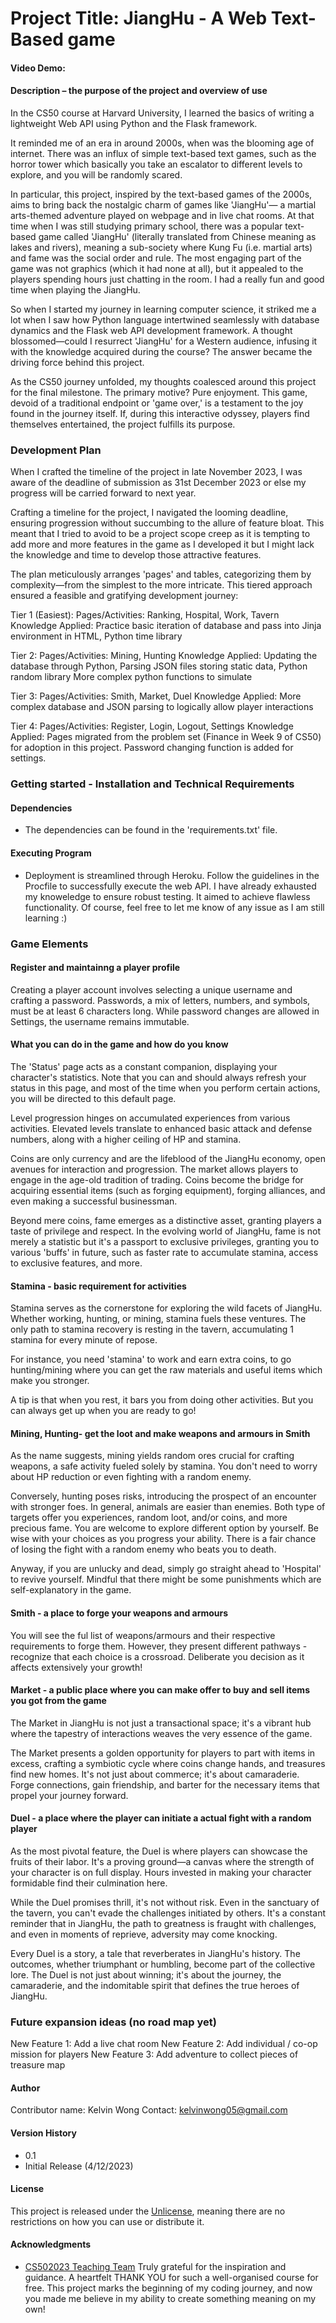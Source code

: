 # Project Title: JiangHu - A Web Text-Based game
#### Video Demo:  <URL HERE>

#### Description – the purpose of the project and overview of use
In the CS50 course at Harvard University, I learned the basics of writing a lightweight Web API using Python and the Flask framework. 

It reminded me of an era in around 2000s, when was the blooming age of internet. There was an influx of simple text-based text games, such as the horror tower which basically you take an escalator to different levels to explore, and you will be randomly scared.

In particular, this project, inspired by the text-based games of the 2000s, aims to bring back the nostalgic charm of games like 'JiangHu'— a martial arts-themed adventure played on webpage and in live chat rooms. At that time when I was still studying primary school, there was a popular text-based game called 'JiangHu' (literally translated from Chinese meaning as lakes and rivers), meaning a sub-society where Kung Fu (i.e. martial arts) and fame was the social order and rule. The most engaging part of the game was not graphics (which it had none at all), but it appealed to the players spending hours just chatting in the room. I had a really fun and good time when playing the JiangHu.

So when I started my journey in learning computer science, it striked me a lot when I saw how Python language intertwined seamlessly with database dynamics and the Flask web API development framework. A thought blossomed—could I resurrect 'JiangHu' for a Western audience, infusing it with the knowledge acquired during the course? The answer became the driving force behind this project.

As the CS50 journey unfolded, my thoughts coalesced around this project for the final milestone. The primary motive? Pure enjoyment. This game, devoid of a traditional endpoint or 'game over,' is a testament to the joy found in the journey itself. If, during this interactive odyssey, players find themselves entertained, the project fulfills its purpose.

### Development Plan
When I crafted the timeline of the project in late November 2023, I was aware of the deadline of submission as 31st December 2023 or else my progress will be carried forward to next year. 

Crafting a timeline for the project, I navigated the looming deadline, ensuring progression without succumbing to the allure of feature bloat. This meant that I tried to avoid to be a project scope creep as it is tempting to add more and more features in the game as I developed it but I might lack the knowledge and time to develop those attractive features.

The plan meticulously arranges 'pages' and tables, categorizing them by complexity—from the simplest to the more intricate. This tiered approach ensured a feasible and gratifying development journey:

Tier 1 (Easiest): 
Pages/Activities: Ranking, Hospital, Work, Tavern 
Knowledge Applied: Practice basic iteration of database and pass into Jinja environment in HTML, Python time library  

Tier 2: 
Pages/Activities: Mining, Hunting
Knowledge Applied: Updating the database through Python, Parsing JSON files storing static data, Python random library
More complex python functions to simulate

Tier 3: 
Pages/Activities: Smith, Market, Duel
Knowledge Applied: More complex database and JSON parsing to logically allow player interactions

Tier 4: 
Pages/Activities: Register, Login, Logout, Settings
Knowledge Applied: Pages migrated from the problem set (Finance in Week 9 of CS50) for adoption in this project. 
Password changing function is added for settings.

### Getting started - Installation and Technical Requirements 
#### Dependencies
* The dependencies can be found in the 'requirements.txt' file.

#### Executing Program
* Deployment is streamlined through Heroku. Follow the guidelines in the Procfile to successfully execute the web API. I have already exhausted my knoweledge to ensure robust testing. It aimed to achieve flawless functionality.
Of course, feel free to let me know of any issue as I am still learning :)

### Game Elements
#### Register and maintainng a player profile
Creating a player account involves selecting a unique username and crafting a password. Passwords, a mix of letters, numbers, and symbols, must be at least 6 characters long. While password changes are allowed in Settings, the username remains immutable.

#### What you can do in the game and how do you know
The 'Status' page acts as a constant companion, displaying your character's statistics. Note that you can and should always refresh your status in this page, and most of the time when you perform certain actions, you will be directed to this default page.

Level progression hinges on accumulated experiences from various activities. Elevated levels translate to enhanced basic attack and defense numbers, along with a higher ceiling of HP and stamina.

Coins are only currency and are the lifeblood of the JiangHu economy, open avenues for interaction and progression. The market allows players to engage in the age-old tradition of trading. Coins become the bridge for acquiring essential items (such as forging equipment), forging alliances, and even making a successful businessman.

Beyond mere coins, fame emerges as a distinctive asset, granting players a taste of privilege and respect. In the evolving world of JiangHu, fame is not merely a statistic but it's a passport to exclusive privileges, granting you to various 'buffs' in future, such as faster rate to accumulate stamina, access to exclusive features, and more.

#### Stamina - basic requirement for activities 

Stamina serves as the cornerstone for exploring the wild facets of JiangHu. Whether working, hunting, or mining, stamina fuels these ventures. The only path to stamina recovery is resting in the tavern, accumulating 1 stamina for every minute of repose.

For instance, you need 'stamina' to work and earn extra coins, to go hunting/mining where you can get the raw materials and useful items which make you stronger.

A tip is that when you rest, it bars you from doing other activities. But you can always get up when you are ready to go!

#### Mining, Hunting- get the loot and make weapons and armours in Smith

As the name suggests, mining yields random ores crucial for crafting weapons, a safe activity fueled solely by stamina. You don't need to worry about HP reduction or even fighting with a random enemy.

Conversely, hunting poses risks, introducing the prospect of an encounter with stronger foes. In general, animals are easier than enemies. Both type of targets offer you experiences, random loot, and/or coins, and more precious fame. You are welcome to explore different option by yourself. Be wise with your choices as you progress your ability. There is a fair chance of losing the fight with a random enemy who beats you to death. 

Anyway, if you are unlucky and dead, simply go straight ahead to 'Hospital' to revive yourself. Mindful that there might be some punishments which are self-explanatory in the game.

#### Smith - a place to forge your weapons and armours
You will see the ful list of weapons/armours and their respective requirements to forge them. However, they present different pathways - recognize that each choice is a crossroad. Deliberate you decision as it affects extensively your growth!

#### Market - a public place where you can make offer to buy and sell items you got from the game

The Market in JiangHu is not just a transactional space; it's a vibrant hub where the tapestry of interactions weaves the very essence of the game.

The Market presents a golden opportunity for players to part with items in excess, crafting a symbiotic cycle where coins change hands, and treasures find new homes. It's not just about commerce; it's about camaraderie. Forge connections, gain friendship, and barter for the necessary items that propel your journey forward.

#### Duel - a place where the player can initiate a actual fight with a random player
As the most pivotal feature, the Duel is where players can showcase the fruits of their labor. It's a proving ground—a canvas where the strength of your character is on full display. Hours invested in making your character formidable find their culmination here.

While the Duel promises thrill, it's not without risk. Even in the sanctuary of the tavern, you can't evade the challenges initiated by others. It's a constant reminder that in JiangHu, the path to greatness is fraught with challenges, and even in moments of reprieve, adversity may come knocking.

Every Duel is a story, a tale that reverberates in JiangHu's history. The outcomes, whether triumphant or humbling, become part of the collective lore. The Duel is not just about winning; it's about the journey, the camaraderie, and the indomitable spirit that defines the true heroes of JiangHu.

### Future expansion ideas (no road map yet)
New Feature 1: Add a live chat room
New Feature 2: Add individual / co-op mission for players
New Feature 3: Add adventure to collect pieces of treasure map

#### Author
Contributor name: Kelvin Wong 
Contact: kelvinwong05@gmail.com

#### Version History
* 0.1
* Initial Release (4/12/2023)

#### License
This project is released under the [Unlicense](https://unlicense.org/), meaning there are no restrictions on how you can use or distribute it.

#### Acknowledgments
* [CS502023 Teaching Team](https://cs50.harvard.edu/x/2023/) 
Truly grateful  for the inspiration and guidance. A heartfelt THANK YOU for such a well-organised course for free. 
This project marks the beginning of my coding journey, and now you made me believe in my ability to create something meaning on my own!
